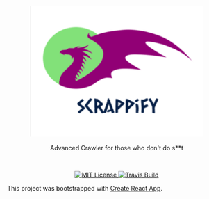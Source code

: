 <p align="center">
	<img src="src/img/logo.png?raw=true" alt="Scrappify Logo" width="400" height="300"/>
</p>
<p align="center">Advanced Crawler for those who don't do s**t</p>
<br />
<p align="center">
  <a href="https://github.com/rahulmathews/scrapify-client/blob/master/LICENSE">
    <img src="https://img.shields.io/github/license/rahulmathews/scrapify-client" alt="MIT License" />
  </a>
	<a href="https://travis-ci.com/rahulmathews/scrapify-client">
    <img src="https://travis-ci.com/rahulmathews/scrapify-client.svg?token=dymr1chMXudrxgsZQdTn&branch=development" alt="Travis Build" />
  </a>
</p>

This project was bootstrapped with [Create React App](https://github.com/facebook/create-react-app).
